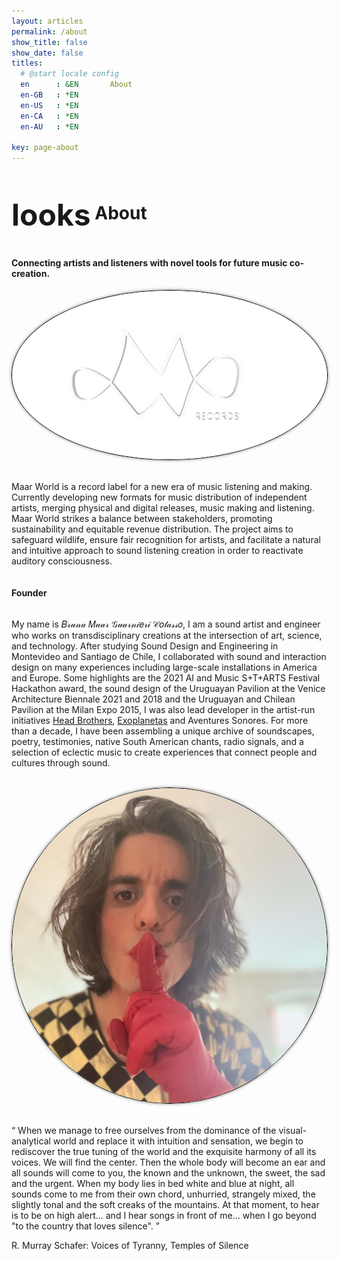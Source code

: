 ```yaml
---
layout: articles
permalink: /about
show_title: false
show_date: false
titles:
  # @start locale config
  en      : &EN       About
  en-GB   : *EN
  en-US   : *EN
  en-CA   : *EN
  en-AU   : *EN

key: page-about
---
```


<div style="display: flex; flex-direction: column; align-items: left; text-align: left;">
  <h1><span class="material-symbols-outlined" style="font-size: 48px; vertical-align: middle;">looks</span> About</h1>

  <h4>Connecting artists and listeners with novel tools for future music co-creation.</h4>

 <div style="text-align: center;">
    <img src="/img/about/mw-logo-transparent.png" alt="Image" style="border-radius: 50%; border: 1px solid #000; box-shadow: 0px 0px 5px rgba(0, 0, 0, 0.5); max-width: 100%;">
  </div>
  <br>

  <p>Maar World is a record label for a new era of music listening and making. Currently developing new formats for music distribution of independent artists, merging physical and digital releases, music making and listening. Maar World strikes a balance between stakeholders, promoting sustainability and equitable revenue distribution. The project aims to safeguard wildlife, ensure fair recognition for artists, and facilitate a natural and intuitive approach to sound listening creation in order to reactivate auditory consciousness.</p>


<h4> Founder </h4>

  <p>My name is 𝐵𝓇𝓊𝓃𝒶 𝑀𝒶𝒶𝓇 𝒢𝓊𝒶𝓇𝓃𝒾𝑒𝓇𝒾 𝒞𝑜𝓁𝒶𝓈𝓈𝑜, I am a sound artist and engineer who works on transdisciplinary creations at the intersection of art, science, and technology. After studying Sound Design and Engineering in Montevideo and Santiago de Chile, I collaborated with sound and interaction design on many experiences including large-scale installations in America and Europe. Some highlights are the 2021 AI and Music S+T+ARTS Festival Hackathon award, the sound design of the Uruguayan Pavilion at the Venice Architecture Biennale 2021 and 2018 and the Uruguayan and Chilean Pavilion at the Milan Expo 2015, I was also lead developer in the artist-run initiatives <a href="http://headbrothers.com" rel="Head Brothers Home Page" target="_blank">Head Brothers</a>, <a href="http://headbrothers.com/exoplanetas" rel="Exoplanetas Page" target="_blank">Exoplanetas</a> and Aventures Sonores. For more than a decade, I have been assembling a unique archive of soundscapes, poetry, testimonies, native South American chants, radio signals, and a selection of eclectic music to create experiences that connect people and cultures through sound.</p>
</div>

  <br>
  <div style="text-align: center;">
    <img src="/img/about/Bruna.jpeg" alt="Image" style="border-radius: 50%; border: 1px solid #000; box-shadow: 0px 0px 5px rgba(0, 0, 0, 0.5); max-width: 100%;">
  </div>
  <br>

  <q> When we manage to free ourselves from the dominance of the visual-analytical world and replace it with intuition and sensation, we begin to rediscover the true tuning of the world and the exquisite harmony of all its voices. 
  We will find the center. Then the whole body will become an ear and all sounds will come to you, the known and the unknown, the sweet, the sad and the urgent. 
  When my body lies in bed white and blue at night, all sounds come to me from their own chord, unhurried, strangely mixed, the slightly tonal and the soft creaks of the mountains. 
  At that moment, to hear is to be on high alert... and I hear songs in front of me... when I go beyond "to the country that loves silence". </q>

  R. Murray Schafer: Voices of Tyranny, Temples of Silence
